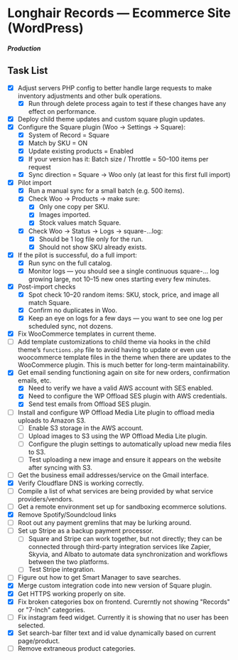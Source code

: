 # Longhair Records — Ecommerce Site (WordPress)

##### Production

## Task List

- [x] Adjust servers PHP config to better handle large requests to make inventory adjustments and other bulk operations.
  - [x] Run through delete process again to test if these changes have any effect on performance.
- [x] Deploy child theme updates and custom square plugin updates.
- [x] Configure the Square plugin (Woo → Settings → Square):
  - [x] System of Record = Square
  - [x] Match by SKU = ON
  - [x] Update existing products = Enabled
  - [x] If your version has it: Batch size / Throttle = 50–100 items per request
  - [x] Sync direction = Square → Woo only (at least for this first full import)
- [x] Pilot import
  - [x] Run a manual sync for a small batch (e.g. 500 items).
  - [x] Check Woo → Products → make sure:
    - [x] Only one copy per SKU.
    - [x] Images imported.
    - [x] Stock values match Square.
  - [x] Check Woo → Status → Logs → square-…log:
    - [x] Should be 1 log file only for the run.
    - [x] Should not show SKU already exists.
- [x] If the pilot is successful, do a full import:
  - [x] Run sync on the full catalog.
  - [x] Monitor logs — you should see a single continuous square-… log growing large, not 10–15 new ones starting every few minutes.
- [x] Post-import checks
  - [x] Spot check 10–20 random items: SKU, stock, price, and image all match Square.
  - [x] Confirm no duplicates in Woo.
  - [x] Keep an eye on logs for a few days — you want to see one log per scheduled sync, not dozens.
- [x] Fix WooCommerce templates in current theme.
- [ ] Add template customizations to child theme via hooks in the child theme’s `functions.php` file to avoid having to update or even use woocommerce template files in the theme when there are updates to the WooCommerce plugin. This is much better for long-term maintainability.
- [x] Get email sending functioning again on site for new orders, confirmation emails, etc.
  - [x] Need to verify we have a valid AWS account with SES enabled.
  - [x] Need to configure the WP Offload SES plugin with AWS credentials.
  - [x] Send test emails from Offload SES plugin.
- [ ] Install and configure WP Offload Media Lite plugin to offload media uploads to Amazon S3.
  - [ ] Enable S3 storage in the AWS account.
  - [ ] Upload images to S3 using the WP Offload Media Lite plugin.
  - [ ] Configure the plugin settings to automatically upload new media files to S3.
  - [ ] Test uploading a new image and ensure it appears on the website after syncing with S3.
- [ ] Get the business email addresses/service on the Gmail interface.
- [x] Verify Cloudflare DNS is working correctly.
- [ ] Compile a list of what services are being provided by what service providers/vendors.
- [ ] Get a remote environment set up for sandboxing ecommerce solutions.
- [x] Remove Spotify/Soundcloud links
- [ ] Root out any payment gremlins that may be lurking around.
- [ ] Set up Stripe as a backup payment processor.
  - [ ] Square and Stripe can work together, but not directly; they can be connected through third-party integration services like Zapier, Skyvia, and Albato to automate data synchronization and workflows between the two platforms.
  - [ ] Test Stripe integration.
- [ ] Figure out how to get Smart Manager to save searches.
- [x] Merge custom integration code into new version of Square plugin.
- [x] Get HTTPS working properly on site.
- [x] Fix broken categories box on frontend. Curerntly not showing "Records" or "7-Inch" categories.
- [ ] Fix instagram feed widget. Currently it is showing that no user has been selected.
- [x] Set search-bar filter text and id value dynamically based on current page/product.
- [ ] Remove extraneous product categories.
